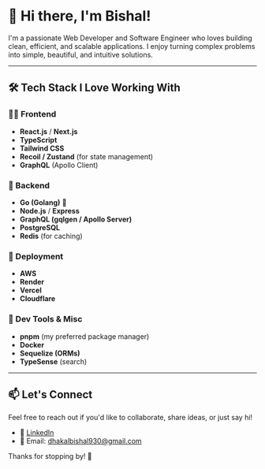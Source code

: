 # 👋 Hi there, I'm Bishal!

I'm a passionate Web Developer and Software Engineer who loves building clean, efficient, and scalable applications. I enjoy turning complex problems into simple, beautiful, and intuitive solutions.

---

## 🛠️ Tech Stack I Love Working With

### 🧑‍💻 Frontend
- **React.js** / **Next.js**
- **TypeScript**
- **Tailwind CSS**
- **Recoil / Zustand** (for state management)
- **GraphQL** (Apollo Client)

### 🧰 Backend
- **Go (Golang)** 🚀
- **Node.js** / **Express**
- **GraphQL (gqlgen / Apollo Server)**
- **PostgreSQL**
- **Redis** (for caching)
  
### 🚀 Deployment
- **AWS**
- **Render**
- **Vercel**
- **Cloudflare**
  
### 🔧 Dev Tools & Misc
- **pnpm** (my preferred package manager)
- **Docker**
- **Sequelize (ORMs)**
- **TypeSense** (search)

---

## 📫 Let's Connect
Feel free to reach out if you'd like to collaborate, share ideas, or just say hi!

- 💼 [LinkedIn](https://www.linkedin.com/in/bishal-dhakal-582729204/)
- 💌 Email: dhakalbishal930@gmail.com

Thanks for stopping by! 🚀
